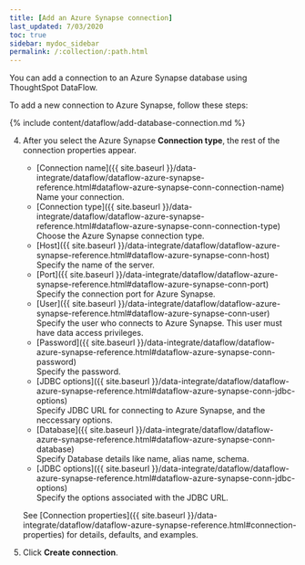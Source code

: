 ```yaml
---
title: [Add an Azure Synapse connection]
last_updated: 7/03/2020
toc: true
sidebar: mydoc_sidebar
permalink: /:collection/:path.html
---
```

You can add a connection to an Azure Synapse database using ThoughtSpot DataFlow.

To add a new connection to Azure Synapse, follow these steps:

{% include content/dataflow/add-database-connection.md %}

4. After you select the Azure Synapse **Connection type**, the rest of the connection properties appear.

   * [Connection name]({{ site.baseurl }}/data-integrate/dataflow/dataflow-azure-synapse-reference.html#dataflow-azure-synapse-conn-connection-name)<br/>Name your connection.
   * [Connection type]({{ site.baseurl }}/data-integrate/dataflow/dataflow-azure-synapse-reference.html#dataflow-azure-synapse-conn-connection-type)<br/>Choose the Azure Synapse connection type.
   * [Host]({{ site.baseurl }}/data-integrate/dataflow/dataflow-azure-synapse-reference.html#dataflow-azure-synapse-conn-host)<br/>Specify the name of the server.
   * [Port]({{ site.baseurl }}/data-integrate/dataflow/dataflow-azure-synapse-reference.html#dataflow-azure-synapse-conn-port)<br/>Specify the connection port for Azure Synapse.
   * [User]({{ site.baseurl }}/data-integrate/dataflow/dataflow-azure-synapse-reference.html#dataflow-azure-synapse-conn-user)<br/>Specify the user who connects to Azure Synapse. This user must have data access privileges.
   * [Password]({{ site.baseurl }}/data-integrate/dataflow/dataflow-azure-synapse-reference.html#dataflow-azure-synapse-conn-password)<br/>Specify the password.
   * [JDBC options]({{ site.baseurl }}/data-integrate/dataflow/dataflow-azure-synapse-reference.html#dataflow-azure-synapse-conn-jdbc-options)<br/>Specify JDBC URL for connecting to Azure Synapse, and the neccessary options.
   * [Database]({{ site.baseurl }}/data-integrate/dataflow/dataflow-azure-synapse-reference.html#dataflow-azure-synapse-conn-database)<br/>Specify Database details like name, alias name, schema.
   * [JDBC options]({{ site.baseurl }}/data-integrate/dataflow/dataflow-azure-synapse-reference.html#dataflow-azure-synapse-conn-jdbc-options)<br/>Specify the options associated with the JDBC URL.

   See [Connection properties]({{ site.baseurl }}/data-integrate/dataflow/dataflow-azure-synapse-reference.html#connection-properties) for details, defaults, and examples.

5.  Click **Create connection**.   
